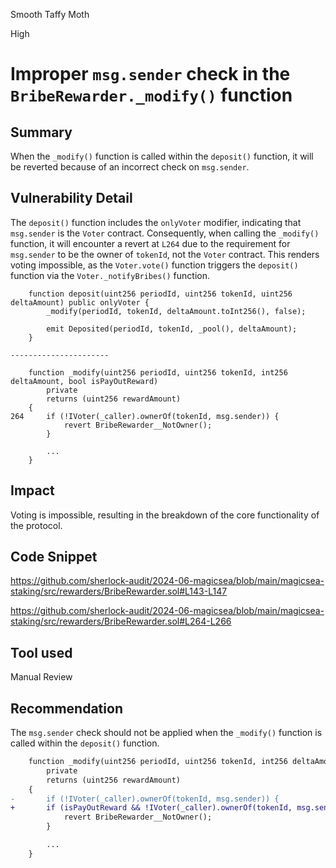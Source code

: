 Smooth Taffy Moth

High

# Improper `msg.sender` check in the `BribeRewarder._modify()` function

## Summary

When the `_modify()` function is called within the `deposit()` function, it will be reverted because of an incorrect check on  `msg.sender`.

## Vulnerability Detail

The `deposit()` function includes the `onlyVoter` modifier, indicating that `msg.sender` is the `Voter` contract. Consequently, when calling the `_modify()` function, it will encounter a revert at `L264` due to the requirement for `msg.sender` to be the owner of `tokenId`, not the `Voter` contract. This renders voting impossible, as the `Voter.vote()` function triggers the `deposit()` function via the `Voter._notifyBribes()` function.

```solidity
    function deposit(uint256 periodId, uint256 tokenId, uint256 deltaAmount) public onlyVoter {
        _modify(periodId, tokenId, deltaAmount.toInt256(), false);

        emit Deposited(periodId, tokenId, _pool(), deltaAmount);
    }

----------------------

    function _modify(uint256 periodId, uint256 tokenId, int256 deltaAmount, bool isPayOutReward)
        private
        returns (uint256 rewardAmount)
    {
264     if (!IVoter(_caller).ownerOf(tokenId, msg.sender)) {
            revert BribeRewarder__NotOwner();
        }

        ...
    }
```

## Impact

Voting is impossible, resulting in the breakdown of the core functionality of the protocol.

## Code Snippet

https://github.com/sherlock-audit/2024-06-magicsea/blob/main/magicsea-staking/src/rewarders/BribeRewarder.sol#L143-L147

https://github.com/sherlock-audit/2024-06-magicsea/blob/main/magicsea-staking/src/rewarders/BribeRewarder.sol#L264-L266

## Tool used

Manual Review

## Recommendation

The `msg.sender` check should not be applied when the `_modify()` function is called within the `deposit()` function.

```diff
    function _modify(uint256 periodId, uint256 tokenId, int256 deltaAmount, bool isPayOutReward)
        private
        returns (uint256 rewardAmount)
    {
-       if (!IVoter(_caller).ownerOf(tokenId, msg.sender)) {
+       if (isPayOutReward && !IVoter(_caller).ownerOf(tokenId, msg.sender)) {
            revert BribeRewarder__NotOwner();
        }

        ...
    }
```
